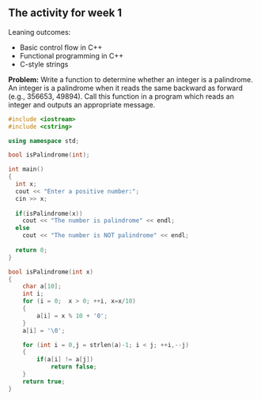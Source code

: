 ## The activity for week 1

Leaning outcomes:
- Basic control flow in C++
- Functional programming in C++
- C-style strings

**Problem:** Write a function to determine whether an integer is a palindrome. An integer is a palindrome when it reads the same backward as forward (e.g., 356653, 49894). Call this function in a program which reads an integer and outputs an appropriate message.  


```C++
#include <iostream>
#include <cstring>

using namespace std;

bool isPalindrome(int);

int main()
{
  int x;
  cout << "Enter a positive number:";
  cin >> x;
  
  if(isPalindrome(x))
    cout << "The number is palindrome" << endl;
  else
    cout << "The number is NOT palindrome" << endl;
    
  return 0;
}

bool isPalindrome(int x)
{
	char a[10];
	int i;
	for (i = 0;  x > 0; ++i, x=x/10)
	{
		a[i] = x % 10 + '0';
	}
	a[i] = '\0';

	for (int i = 0,j = strlen(a)-1; i < j; ++i,--j)
	{
		if(a[i] != a[j])
			return false;
	}
	return true;
}
```
